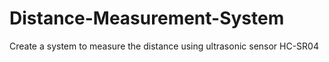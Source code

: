 # Distance-Measurement-System
Create a system to measure the distance using ultrasonic sensor HC-SR04
